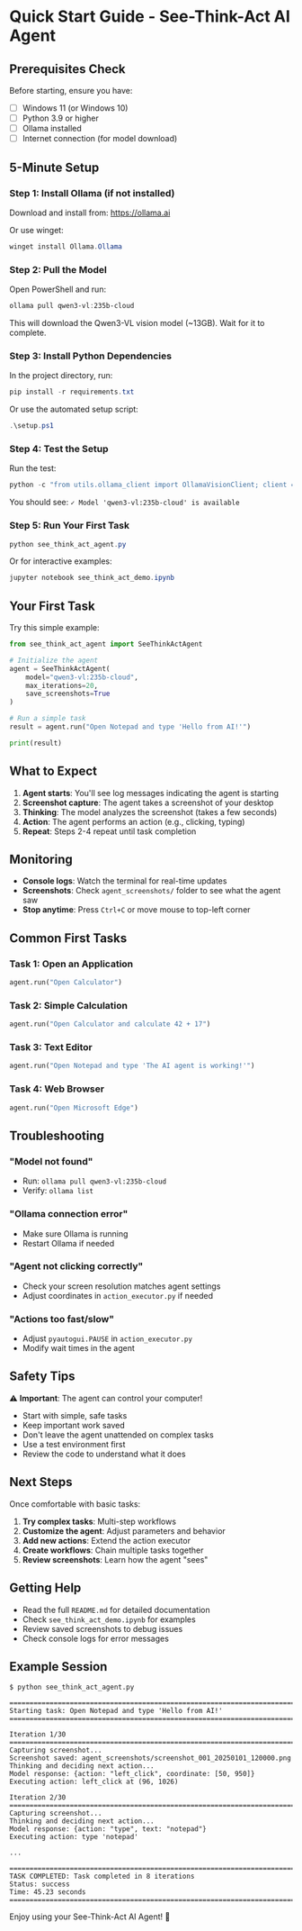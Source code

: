 # Quick Start Guide - See-Think-Act AI Agent

## Prerequisites Check

Before starting, ensure you have:
- [ ] Windows 11 (or Windows 10)
- [ ] Python 3.9 or higher
- [ ] Ollama installed
- [ ] Internet connection (for model download)

## 5-Minute Setup

### Step 1: Install Ollama (if not installed)

Download and install from: https://ollama.ai

Or use winget:
```powershell
winget install Ollama.Ollama
```

### Step 2: Pull the Model

Open PowerShell and run:
```powershell
ollama pull qwen3-vl:235b-cloud
```

This will download the Qwen3-VL vision model (~13GB). Wait for it to complete.

### Step 3: Install Python Dependencies

In the project directory, run:
```powershell
pip install -r requirements.txt
```

Or use the automated setup script:
```powershell
.\setup.ps1
```

### Step 4: Test the Setup

Run the test:
```powershell
python -c "from utils.ollama_client import OllamaVisionClient; client = OllamaVisionClient(); client.test_connection()"
```

You should see: `✓ Model 'qwen3-vl:235b-cloud' is available`

### Step 5: Run Your First Task

```powershell
python see_think_act_agent.py
```

Or for interactive examples:
```powershell
jupyter notebook see_think_act_demo.ipynb
```

## Your First Task

Try this simple example:

```python
from see_think_act_agent import SeeThinkActAgent

# Initialize the agent
agent = SeeThinkActAgent(
    model="qwen3-vl:235b-cloud",
    max_iterations=20,
    save_screenshots=True
)

# Run a simple task
result = agent.run("Open Notepad and type 'Hello from AI!'")

print(result)
```

## What to Expect

1. **Agent starts**: You'll see log messages indicating the agent is starting
2. **Screenshot capture**: The agent takes a screenshot of your desktop
3. **Thinking**: The model analyzes the screenshot (takes a few seconds)
4. **Action**: The agent performs an action (e.g., clicking, typing)
5. **Repeat**: Steps 2-4 repeat until task completion

## Monitoring

- **Console logs**: Watch the terminal for real-time updates
- **Screenshots**: Check `agent_screenshots/` folder to see what the agent saw
- **Stop anytime**: Press `Ctrl+C` or move mouse to top-left corner

## Common First Tasks

### Task 1: Open an Application
```python
agent.run("Open Calculator")
```

### Task 2: Simple Calculation
```python
agent.run("Open Calculator and calculate 42 + 17")
```

### Task 3: Text Editor
```python
agent.run("Open Notepad and type 'The AI agent is working!'")
```

### Task 4: Web Browser
```python
agent.run("Open Microsoft Edge")
```

## Troubleshooting

### "Model not found"
- Run: `ollama pull qwen3-vl:235b-cloud`
- Verify: `ollama list`

### "Ollama connection error"
- Make sure Ollama is running
- Restart Ollama if needed

### "Agent not clicking correctly"
- Check your screen resolution matches agent settings
- Adjust coordinates in `action_executor.py` if needed

### "Actions too fast/slow"
- Adjust `pyautogui.PAUSE` in `action_executor.py`
- Modify wait times in the agent

## Safety Tips

⚠️ **Important**: The agent can control your computer!

- Start with simple, safe tasks
- Keep important work saved
- Don't leave the agent unattended on complex tasks
- Use a test environment first
- Review the code to understand what it does

## Next Steps

Once comfortable with basic tasks:

1. **Try complex tasks**: Multi-step workflows
2. **Customize the agent**: Adjust parameters and behavior
3. **Add new actions**: Extend the action executor
4. **Create workflows**: Chain multiple tasks together
5. **Review screenshots**: Learn how the agent "sees"

## Getting Help

- Read the full `README.md` for detailed documentation
- Check `see_think_act_demo.ipynb` for examples
- Review saved screenshots to debug issues
- Check console logs for error messages

## Example Session

```
$ python see_think_act_agent.py

================================================================================
Starting task: Open Notepad and type 'Hello from AI!'
================================================================================

Iteration 1/30
================================================================================
Capturing screenshot...
Screenshot saved: agent_screenshots/screenshot_001_20250101_120000.png
Thinking and deciding next action...
Model response: {action: "left_click", coordinate: [50, 950]}
Executing action: left_click at (96, 1026)

Iteration 2/30
================================================================================
Capturing screenshot...
Thinking and deciding next action...
Model response: {action: "type", text: "notepad"}
Executing action: type 'notepad'

...

================================================================================
TASK COMPLETED: Task completed in 8 iterations
Status: success
Time: 45.23 seconds
================================================================================
```

Enjoy using your See-Think-Act AI Agent! 🤖
